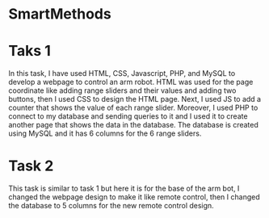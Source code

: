 # SmartMethods

# Taks 1

In this task, I have used HTML, CSS, Javascript, PHP, and MySQL to develop a webpage to control an arm robot. HTML was used for the page coordinate like adding range sliders and their values and adding two buttons, then I used CSS to design the HTML page. Next, I used JS to add a counter that shows the value of each range slider. Moreover, I used PHP to connect to my database and sending queries to it and I used it to create another page that shows the data in the database. The database is created using MySQL and it has 6 columns for the 6 range sliders.

# Task 2

This task is similar to task 1 but here it is for the base of the arm bot, I changed the webpage design to make it like remote control, then I changed the database to 5 columns for the new remote control design.
